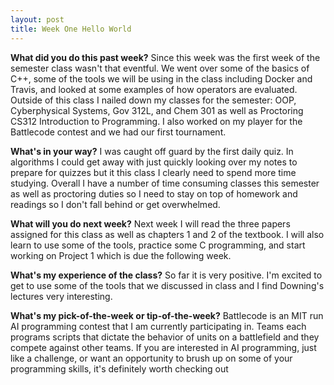 ```yaml
---
layout: post
title: Week One Hello World
---
```


<b>What did you do this past week?</b>
Since this week was the first week of the semester class wasn't that eventful. We went over some of the basics of C++, some of the tools we will be using in the class including Docker and Travis, and looked at some examples of how operators are evaluated. Outside of this class I nailed down my classes for the semester: OOP, Cyberphysical Systems, Gov 312L, and Chem 301 as well as Proctoring CS312 Introduction to Programming. I also worked on my player for the Battlecode contest and we had our first tournament.

<b>What's in your way?</b>
I was caught off guard by the first daily quiz. In algorithms I could get away with just quickly looking over my notes to prepare for quizzes but it this class I clearly need to spend more time studying. Overall I have a number of time consuming classes this semester as well as proctoring duties so I need to stay on top of homework and readings so I don't fall behind or get overwhelmed.

<b>What will you do next week?</b>
Next week I will read the three papers assigned for this class as well as chapters 1 and 2 of the textbook. I will also learn to use some of the tools, practice some C programming, and start working on Project 1 which is due the following week.

<b>What's my experience of the class?</b>
So far it is very positive. I'm excited to get to use some of the tools that we discussed in class and I find Downing's lectures very interesting.

<b>What's my pick-of-the-week or tip-of-the-week?</b>
Battlecode is an MIT run AI programming contest that I am currently participating in. Teams each programs scripts that dictate the behavior of units on a battlefield and they compete against other teams. If you are interested in AI programming, just like a challenge, or want an opportunity to brush up on some of your programming skills, it's definitely worth checking out
